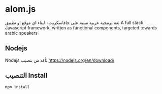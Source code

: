 # alom.js
لغة برمجية عربية مبنية على جافاسكربت٠ لبناء اي موقع او تطبيق      A full stack Javascript framework, written as functional components, targeted towards arabic speakers

## Nodejs
Nodejs  تأكد من تنصيب
https://nodejs.org/en/download/

## التنصيب Install
```
npm install
```
